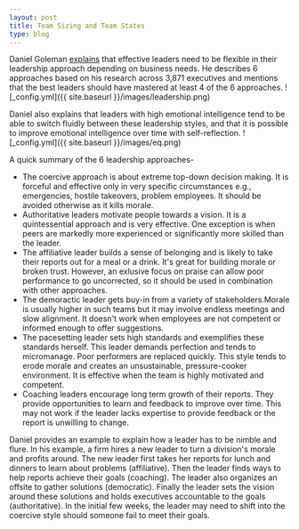```yaml
---
layout: post
title: Team Sizing and Team States
type: blog
---
```

Daniel Goleman [explains](https://hbr.org/2000/03/leadership-that-gets-results) that effective leaders need to be flexible in their leadership approach depending on business needs. He describes 6 approaches based on his research across 3,871 executives and mentions that the best leaders should have mastered at least 4 of the 6 approaches.
![_config.yml]({{ site.baseurl }}/images/leadership.png)

Daniel also explains that leaders with high emotional intelligence tend to be able to switch fluidly between these leadership styles, and that it is possible to improve emotional intelligence over time with self-reflection.
![_config.yml]({{ site.baseurl }}/images/eq.png)

A quick summary of the 6 leadership approaches-
* The coercive approach is about extreme top-down decision making. It is forceful and effective only in very specific circumstances e.g., emergencies, hostile takeovers, problem employees. It should be avoided otherwise as it kills morale.
* Authoritative leaders motivate people towards a vision. It is a quintessential approach and is very effective. One exception is when peers are markedly more experienced or significantly more skilled than the leader.
* The affiliative leader builds a sense of belonging and is likely to take their reports out for a meal or a drink. It's great for building morale or broken trust. However, an exlusive focus on praise can allow poor performance to go uncorrected, so it should be used in combination with other approaches.
* The demoractic leader gets buy-in from a variety of stakeholders.Morale is usually higher in such teams but it may involve endless meetings and slow alignment. It doesn't work when employees are not competent or informed enough to offer suggestions.
* The pacesetting leader sets high standards and exemplifies these standards herself. This leader demands perfection and tends to micromanage. Poor performers are replaced quickly. This style tends to erode morale and creates an unsustainable, pressure-cooker environment. It is effective when the team is highly motivated and competent.
* Coaching leaders encourage long term growth of their reports. They provide opportunities to learn and feedback to improve over time. This may not work if the leader lacks expertise to provide feedback or the report is unwilling to change.

Daniel provides an example to explain how a leader has to be nimble and flure. In his example, a firm hires a new leader to turn a division's morale and profits around. The new leader first takes her reports for lunch and dinners to learn about problems (affiliative). Then the leader finds ways to help reports achieve their goals (coaching). The leader also organizes an offsite to gather solutions (democratic). Finally the leader sets the vision around these solutions and holds executives accountable to the goals (authoritative). In the initial few weeks, the leader may need to shift into the coercive style should someone fail to meet their goals.